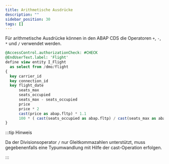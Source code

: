```yaml
---
title: Arithmetische Ausdrücke
description: ""
sidebar_position: 30
tags: []
---
```


Für arithmetische Ausdrücke können in den ABAP CDS die Operatoren `+`, `-`, `*` und `/` verwendet werden.

```sql showLineNumbers
@AccessControl.authorizationCheck: #CHECK
@EndUserText.label: 'Flight'
define view entity I_Flight
  as select from /dmo/flight
{
  key carrier_id                                                                 as CarrierId,
  key connection_id                                                              as ConnectionId,
  key flight_date                                                                as FlightDate,
      seats_max                                                                  as SeatsMax,
      seats_occupied                                                             as SeatsOccupied,
      seats_max - seats_occupied                                                 as SeatsFree,
      price                                                                      as OldPrice,
      price * 2                                                                  as DoublePrice,
      cast(price as abap.fltp) * 1.1                                             as NewPrice,
      100 * ( cast(seats_occupied as abap.fltp) / cast(seats_max as abap.fltp) ) as OccupancyRate,
}
```

:::tip Hinweis

Da der Divisionsoperator `/` nur Gleitkommazahlen unterstützt, muss gegebenenfalls eine Typumwandlung mit Hilfe der cast-Operation erfolgen.

:::
